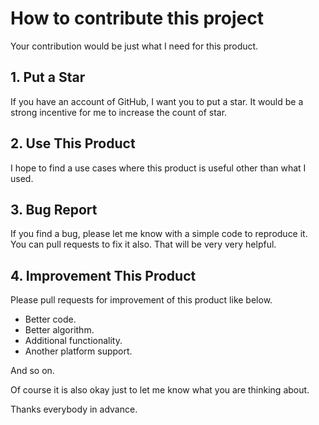 # How to contribute this project

Your contribution would be just what I need for this product.

## 1. Put a Star

If you have an account of GitHub, I want you to put a star.
It would be a strong incentive for me to increase the count of star.

## 2. Use This Product

I hope to find a use cases where this product is useful other than what I used.

## 3. Bug Report

If you find a bug, please let me know with a simple code to reproduce it.
You can pull requests to fix it also.
That will be very very helpful.

## 4. Improvement This Product

Please pull requests for improvement of this product like below.

*   Better code.
*   Better algorithm.
*   Additional functionality.
*   Another platform support.

And so on.

Of course it is also okay just to let me know what you are thinking about.

Thanks everybody in advance.
